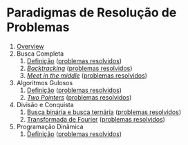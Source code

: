 Paradigmas de Resolução de Problemas
====================================

1. [Overview](slides/overview/overview.pdf)
1. Busca Completa
    1. [Definição](slides/complete_search/complete_search.pdf) ([problemas resolvidos](problems/complete_search/complete_search.pdf))
    1. [_Backtracking_](slides/backtracking/backtracking.pdf) ([problemas resolvidos](problems/backtracking/backtracking.pdf))
    1. [_Meet in the middle_](slides/meet_in_the_middle/meet_in_the_middle.pdf) ([problemas resolvidos](problems/meet_in_the_middle/meet_in_the_middle.pdf))
1. Algoritmos Gulosos
    1. [Definição](slides/gulosos/gulosos.pdf) ([problemas resolvidos](problems/gulosos/gulosos.pdf))
    1. [_Two Pointers_](slides/two_pointers/two_pointers.pdf) ([problemas resolvidos](problems/two_pointers/two_pointers.pdf))
1. Divisão e Conquista
    1. [Busca binária e busca ternária](slides/busca_binaria/busca_binaria.pdf) ([problemas resolvidos](problemas/busca_binaria/busca_binaria.pdf))
    1. [Transformada de Fourier](slides/fft/fft.pdf) ([problemas resolvidos](problemas/fft/fft.pdf))
1. Programação Dinâmica
    1. [Definição](slides/dp/dp.pdf) ([problemas resolvidos](problemas/dp/dp.pdf))

<!---
Busca completa:
    - Algoritmos de geração de combinações e permutações

Algoritmos gulosos:
    - Algoritmo de Huffman
    - Formalização de algoritmos gulosos
    - Exemplo com prova de corretude
    - Exemplos de problemas de juízes envolvendo
        - Minimização de tarefas e deadlines (CPH pg 60)
        - Distribuição em buckets (CP 1)
        - Minimização de somas (média e mediana, CPH pg 61)

Divisão e conquista:
    - NTT
    - Binary Lifting
    
Programação dinâmica:
    - DP by digits
    - Forward DP
    - Coin Change
    - LIS
    - Knapsack
    - Paths in a grid
    - Edit Distance? (Strings?)
    - TSP
    - Max 1D range sum
    - Tilings (Geometry)?
-->
